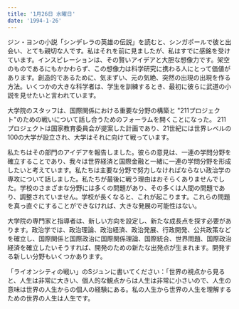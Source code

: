 ```yaml
---
title: '1月26日 水曜日'
date: '1994-1-26'
---
```

ジン・ヨンの小説「シンデレラの英雄の伝説」を読むと、シンガポールで彼と出会い、とても親切な人です。私はそれを前に見ましたが、私はすでに感銘を受けています。インスピレーションは、その賢いアイデアと大胆な想像力です。架空のものであるにもかかわらず、この想像力は科学研究に携わる人にとって価値があります。創造的であるために、気まずい、元の気絶、突然の出現の出現を作る方法。いくつかの大きな科学者は、学生を訓練するとき、最初に彼らに武道の小説を見せたいと言われています。

大学院のスタッフは、国際関係における重要な分野の構築と "211プロジェクト"のための戦いについて話し合うためのフォーラムを開くことになった。 211プロジェクトは国家教育委員会が提案した計画であり、21世紀には世界レベルの100の大学が設立され、大学はそれに向けて戦っています。

私たちはその部門のアイデアを報告しました。彼らの意見は、一連の学問分野を確立することであり、我々は世界経済と国際金融と一緒に一連の学問分野を形成したいと考えています。私たちは主要な分野で努力しなければならない政治学の専攻について話しました。私たちが最後に戦う理由はおそらくありませんでした。学校のさまざまな分野には多くの問題があり、その多くは人間の問題であり、調整されていません。学校が長くなると、これが起こります。これらの問題を真っ直ぐにすることができなければ、大きな発展の可能性はない。

大学院の専門家と指導者は、新しい方向を設定し、新たな成長点を探す必要があります。政治学では、政治理論、政治経済、政治発展、行政開発、公共政策などを確立し、国際関係と国際政治に国際関係理論、国際統合、世界問題、国際政治経済を確立したいそうすれば、開発のための新たな出発点が生まれます。開発する新しい分野もいくつかあります。

「ライオンシティの戦い」のSジュンに書いてください：「世界の視点から見ると、人生は非常に大きい、個人的な観点からは人生は非常に小さいので、人生の意味は世界の人生からの個人の経験にある。私の人生から世界の人生を理解するための世界の人生は人生です。